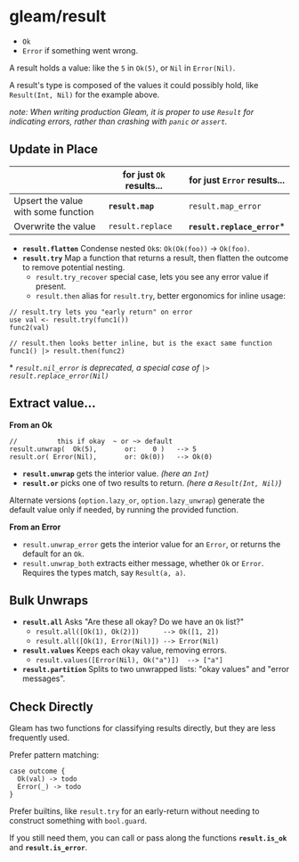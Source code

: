 # gleam/result

- `Ok`
- `Error` if something went wrong.

A result holds a value: like the `5` in `Ok(5)`, or `Nil` in `Error(Nil)`.

A result's type is composed of the values it could possibly hold, like `Result(Int, Nil)` for the example above.

*note: When writing production Gleam, it is proper to use `Result` for indicating errors, rather than crashing with `panic` or `assert`.*

## Update in Place

||for just `Ok` results...|for just `Error` results...|
|-|-|-|
|Upsert the value with some function |**`result.map`**|`result.map_error`|
|Overwrite the value |`result.replace`|**`result.replace_error`***|


- **`result.flatten`** Condense nested `Ok`s: `Ok(Ok(foo))` -> `Ok(foo)`.
- **`result.try`** Map a function that returns a result, then flatten the outcome to remove potential nesting.
  - `result.try_recover` special case, lets you see any error value if present.
  - `result.then` alias for `result.try`, better ergonomics for inline usage:

```Gleam
// result.try lets you "early return" on error
use val <- result.try(func1())
func2(val)

// result.then looks better inline, but is the exact same function
func1() |> result.then(func2)
```
\* *`result.nil_error` is deprecated, a special case of `|> result.replace_error(Nil)`*

## Extract value...

**From an Ok**

```Gleam
//          this if okay  ~ or ~> default
result.unwrap(  Ok(5),       or:    0 )   --> 5
result.or( Error(Nil),       or: Ok(0))   --> Ok(0)
```

- **`result.unwrap`** gets the interior value. *(here an `Int`)*
- **`result.or`** picks one of two results to return. *(here a `Result(Int, Nil)`)*

Alternate versions (`option.lazy_or`, `option.lazy_unwrap`) generate the default value only if needed, by running the provided function.

**From an Error**
  - `result.unwrap_error` gets the interior value for an `Error`, or returns the default for an `Ok`.
  - `result.unwrap_both` extracts either message, whether `Ok` or `Error`. Requires the types match, say `Result(a, a)`.

## Bulk Unwraps

- **`result.all`** Asks "Are these all okay? Do we have an `Ok` list?"
  - `result.all([Ok(1), Ok(2)])      --> Ok([1, 2])`
  - `result.all([Ok(1), Error(Nil)]) --> Error(Nil)`
- **`result.values`** Keeps each okay value, removing errors.
  - `result.values([Error(Nil), Ok("a")])  --> ["a"]`
- **`result.partition`** Splits to two unwrapped lists: "okay values" and "error messages".

## Check Directly

Gleam has two functions for classifying results directly, but they are less frequently used.

Prefer pattern matching:

```Gleam
case outcome {
  Ok(val) -> todo
  Error(_) -> todo
}
```

Prefer builtins, like `result.try` for an early-return without needing to construct something with `bool.guard`.

If you still need them, you can call or pass along the functions **`result.is_ok`** and **`result.is_error`**.




